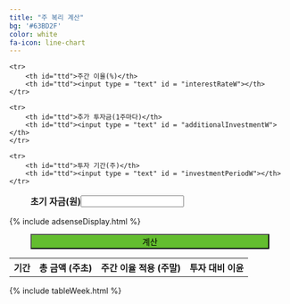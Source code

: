 ```yaml
---
title: "주 복리 계산"
bg: '#63BD2F'
color: white
fa-icon: line-chart
---
```

<style>
#in{
	margin-left:auto;
	margin-right:auto;
	width:85%;
	border-collapse:separate;
	border-spacing:0;
}

#ttd{
	font-weight: bold;
	text-align: left;
	padding:0;
	border:0;
}

#btnw{ 
{% assign white = site.colors.white %}
	background-color:#63BD2F;
        color:{{white}};
        border-color:{{white}};
        width:85%;
	font-size:15px;
}

#btnw:hover{
{% assign white = site.colors.white %}
	background-color:{{white}};
	color:#63BD2F;
	border-color:#63BD2F;
	width:85%;
	font-size:15px;
}

</style>

<body>

<table id = "in">
	<tr>
		<th id="ttd">초기 자금(원)</th>
		<th id="ttd"><input type = "text" id = "initialFundsW"></th>
	</tr>

	<tr>
		<th id="ttd">주간 이율(%)</th>
		<th id="ttd"><input type = "text" id = "interestRateW"></th>
	</tr>

	<tr>
		<th id="ttd">추가 투자금(1주마다)</th>
		<th id="ttd"><input type = "text" id = "additionalInvestmentW"></th>
	</tr>

	<tr>
		<th id="ttd">투자 기간(주)</th>
		<th id="ttd"><input type = "text" id = "investmentPeriodW"></th>
	</tr>


</table>

{% include adsenseDisplay.html %}

<center><button id="btnw" onclick="cal()">계산</button></center>

<table id = "resultTableW">
	<tr>
		<th>기간</th>
		<th>총 금액 (주초)</th>
		<th>주간 이율 적용 (주말)</th>
		<th>투자 대비 이윤</th>
	</tr>
</table>

{% include tableWeek.html %}

</body>
